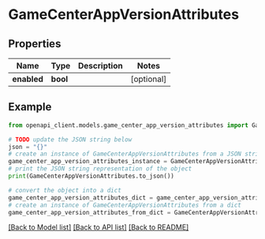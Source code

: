 # GameCenterAppVersionAttributes


## Properties

Name | Type | Description | Notes
------------ | ------------- | ------------- | -------------
**enabled** | **bool** |  | [optional] 

## Example

```python
from openapi_client.models.game_center_app_version_attributes import GameCenterAppVersionAttributes

# TODO update the JSON string below
json = "{}"
# create an instance of GameCenterAppVersionAttributes from a JSON string
game_center_app_version_attributes_instance = GameCenterAppVersionAttributes.from_json(json)
# print the JSON string representation of the object
print(GameCenterAppVersionAttributes.to_json())

# convert the object into a dict
game_center_app_version_attributes_dict = game_center_app_version_attributes_instance.to_dict()
# create an instance of GameCenterAppVersionAttributes from a dict
game_center_app_version_attributes_from_dict = GameCenterAppVersionAttributes.from_dict(game_center_app_version_attributes_dict)
```
[[Back to Model list]](../README.md#documentation-for-models) [[Back to API list]](../README.md#documentation-for-api-endpoints) [[Back to README]](../README.md)



